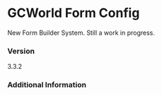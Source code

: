 # GCWorld Form Config

New Form Builder System.  Still a work in progress.




### Version
3.3.2

### Additional Information
